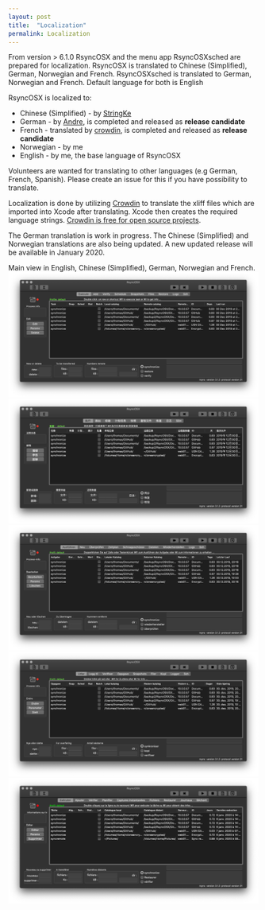 ```yaml
---
layout: post
title:  "Localization"
permalink: Localization
---
```

From version > 6.1.0  RsyncOSX and the menu app RsyncOSXsched are prepared for localization. RsyncOSX is translated to Chinese (Simplified), German, Norwegian and French. RsyncOSXsched is translated to German, Norwegian and French. Default language for both is English


RsyncOSX is localized to:
- Chinese (Simplified) -  by [StringKe](https://github.com/StringKe)
- German - by [Andre](https://github.com/andre68723), is completed and released as **release candidate**
- French - translated by [crowdin](https://crowdin.com/project/rsyncosx), is completed and released as **release candidate**
- Norwegian - by me
- English - by me, the base language of RsyncOSX

Volunteers are wanted for translating to other languages (e.g German, French, Spanish). Please create an issue for this if you have possibility to translate.

Localization is done by utilizing [Crowdin](https://crowdin.com/project/rsyncosx) to translate the xliff files which are imported into Xcode after translating. Xcode then creates the required language strings. [Crowdin is free for open source projects](https://crowdin.com/page/open-source-project-setup-request).

The German translation is work in progress. The Chinese (Simplified) and Norwegian translations are also being updated. A new updated release will be available in January 2020.

Main view in English, Chinese (Simplified), German, Norwegian and French.
![](/images/RsyncOSX/master/localization/en.png)
![](/images/RsyncOSX/master/localization/zh-Hans.png)
![](/images/RsyncOSX/master/localization/de.png)
![](/images/RsyncOSX/master/localization/nb.png)
![](/images/RsyncOSX/master/localization/fr.png)
